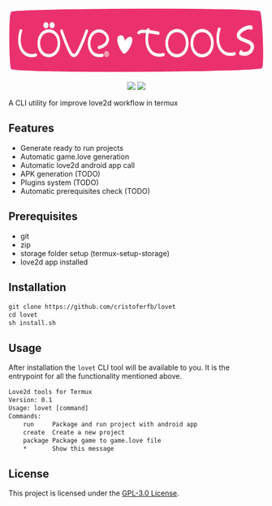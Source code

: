 <p align="center">
	<img src="templates/lovet.png" height="130">
</p>
<p align="center">
	<img src="https://img.shields.io/github/repo-size/cristoferfb/lovet?style=flat-square" />
	<img src="https://img.shields.io/github/license/cristoferfb/lovet?style=flat-square" />
</p>

A CLI utility for improve love2d workflow in termux

Features
------------------------------------------------------------------------------
- Generate ready to run projects
- Automatic game.love generation
- Automatic love2d android app call
- APK generation (TODO)
- Plugins system (TODO)
- Automatic prerequisites check (TODO)

Prerequisites
------------------------------------------------------------------------------
- git
- zip
- storage folder setup (termux-setup-storage)
- love2d app installed

Installation
------------------------------------------------------------------------------
```
git clone https://github.com/cristoferfb/lovet
cd lovet
sh install.sh
```

Usage
------------------------------------------------------------------------------
After installation the `lovet` CLI tool will be available to you. It is the
entrypoint for all the functionality mentioned above.
```
Love2d tools for Termux
Version: 0.1
Usage: lovet [command]
Commands:
	run     Package and run project with android app
	create  Create a new project
	package	Package game to game.love file
	*       Show this message  
```

License
------------------------------------------------------------------------------

This project is licensed under the [GPL-3.0 License](LICENSE).
